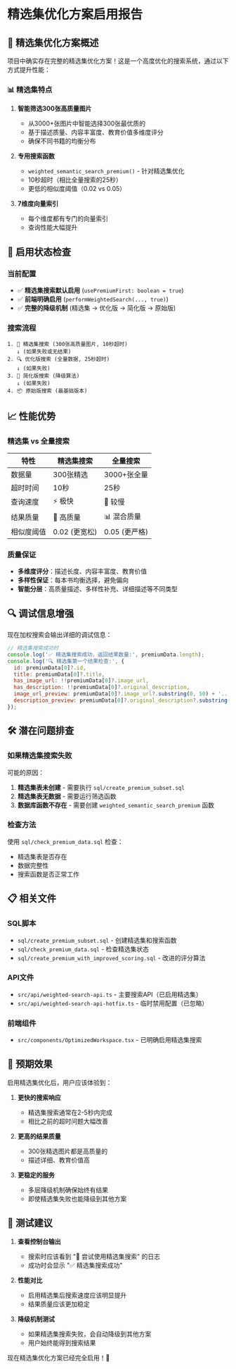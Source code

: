 # 精选集优化方案启用报告

## 🌟 精选集优化方案概述

项目中确实存在完整的精选集优化方案！这是一个高度优化的搜索系统，通过以下方式提升性能：

### 📊 精选集特点

1. **智能筛选300张高质量图片**
   - 从3000+张图片中智能选择300张最优质的
   - 基于描述质量、内容丰富度、教育价值多维度评分
   - 确保不同书籍的均衡分布

2. **专用搜索函数**
   - `weighted_semantic_search_premium()` - 针对精选集优化
   - 10秒超时（相比全量搜索的25秒）
   - 更低的相似度阈值（0.02 vs 0.05）

3. **7维度向量索引**
   - 每个维度都有专门的向量索引
   - 查询性能大幅提升

## 🔧 启用状态检查

### 当前配置
- ✅ **精选集搜索默认启用** (`usePremiumFirst: boolean = true`)
- ✅ **前端明确启用** (`performWeightedSearch(..., true)`)
- ✅ **完整的降级机制** (精选集 → 优化版 → 简化版 → 原始版)

### 搜索流程
```
1. 🌟 精选集搜索 (300张高质量图片, 10秒超时)
   ↓ (如果失败或无结果)
2. 🔍 优化版搜索 (全量数据, 25秒超时)
   ↓ (如果失败)
3. 🔧 简化版搜索 (降级算法)
   ↓ (如果失败)
4. 📦 原始版搜索 (最基础版本)
```

## 📈 性能优势

### 精选集 vs 全量搜索
| 特性 | 精选集搜索 | 全量搜索 |
|------|------------|----------|
| 数据量 | 300张精选 | 3000+张全量 |
| 超时时间 | 10秒 | 25秒 |
| 查询速度 | ⚡ 极快 | 🐌 较慢 |
| 结果质量 | 🌟 高质量 | 📊 混合质量 |
| 相似度阈值 | 0.02 (更宽松) | 0.05 (更严格) |

### 质量保证
- **多维度评分**：描述长度、内容丰富度、教育价值
- **多样性保证**：每本书均衡选择，避免偏向
- **智能分层**：高质量描述、多样性补充、详细描述等不同类型

## 🔍 调试信息增强

现在加权搜索会输出详细的调试信息：

```javascript
// 精选集搜索成功时
console.log('✅ 精选集搜索成功，返回结果数量:', premiumData.length);
console.log('🔍 精选集第一个结果检查:', {
  id: premiumData[0]?.id,
  title: premiumData[0]?.title,
  has_image_url: !!premiumData[0]?.image_url,
  has_description: !!premiumData[0]?.original_description,
  image_url_preview: premiumData[0]?.image_url?.substring(0, 50) + '...',
  description_preview: premiumData[0]?.original_description?.substring(0, 50) + '...'
});
```

## 🛠️ 潜在问题排查

### 如果精选集搜索失败
可能的原因：
1. **精选集表未创建** - 需要执行 `sql/create_premium_subset.sql`
2. **精选集表无数据** - 需要运行筛选函数
3. **数据库函数不存在** - 需要创建 `weighted_semantic_search_premium` 函数

### 检查方法
使用 `sql/check_premium_data.sql` 检查：
- 精选集表是否存在
- 数据完整性
- 搜索函数是否正常工作

## 📋 相关文件

### SQL脚本
- `sql/create_premium_subset.sql` - 创建精选集和搜索函数
- `sql/check_premium_data.sql` - 检查精选集状态
- `sql/create_premium_with_improved_scoring.sql` - 改进的评分算法

### API文件
- `src/api/weighted-search-api.ts` - 主要搜索API（已启用精选集）
- `src/api/weighted-search-api-hotfix.ts` - 临时禁用配置（已忽略）

### 前端组件
- `src/components/OptimizedWorkspace.tsx` - 已明确启用精选集搜索

## 🎯 预期效果

启用精选集优化后，用户应该体验到：

1. **更快的搜索响应**
   - 精选集搜索通常在2-5秒内完成
   - 相比之前的超时问题大幅改善

2. **更高的结果质量**
   - 300张精选图片都是高质量的
   - 描述详细、教育价值高

3. **更稳定的服务**
   - 多层降级机制确保始终有结果
   - 即使精选集失败也能降级到其他方案

## 🚀 测试建议

1. **查看控制台输出**
   - 搜索时应该看到 "🌟 尝试使用精选集搜索" 的日志
   - 成功时会显示 "✅ 精选集搜索成功"

2. **性能对比**
   - 启用精选集后搜索速度应该明显提升
   - 结果质量应该更加稳定

3. **降级机制测试**
   - 如果精选集搜索失败，会自动降级到其他方案
   - 用户始终能得到搜索结果

现在精选集优化方案已经完全启用！🌟
